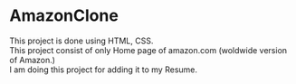 # AmazonClone
This project is done using HTML, CSS. <br>
This project consist of only Home page of amazon.com (woldwide version of Amazon.)<br> 
I am doing this project for adding it to my Resume. <br>
